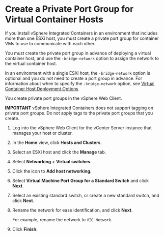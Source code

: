 # Create a Private Port Group for Virtual Container Hosts

If you install vSphere Integrated Containers in an environment that includes more than one ESXi host, you must create a private port group for container VMs to use to communicate with each other.

You must create the private port group in advance of deploying a virtual container host, and use the `-bridge-network` option to assign the network to the virtual container host.

In an environment with a single ESXi host, the `-bridge-network` option is optional and you do not need to create a port group in advance. For information about when to specify the `-bridge-network` option, see [Virtual Container Host Deployment Options](vch_installer_options.md).

You create private port groups in the vSphere Web Client.

**IMPORTANT** vSphere Integrated Containers does not support tagging on private port groups. Do not apply tags to the private port groups that you create. 

1. Log into the vSphere Web Client for the vCenter Server instance that manages your host or cluster.
2. In the **Home** view, click **Hosts and Clusters**. 
3. Select an ESXi host and click the **Manage** tab.
4. Select **Networking** > **Virtual switches**. 
5. Click the icon to **Add host networking**.
6. Select **Virtual Machine Port Group for a Standard Switch** and click **Next**.
7. Select an existing standard switch, or create a new standard switch, and click **Next**.
8. Rename the network for ease identification, and click **Next**.

    For example, rename the network to ```VIC_Network```.    
    
9. Click **Finish**.

